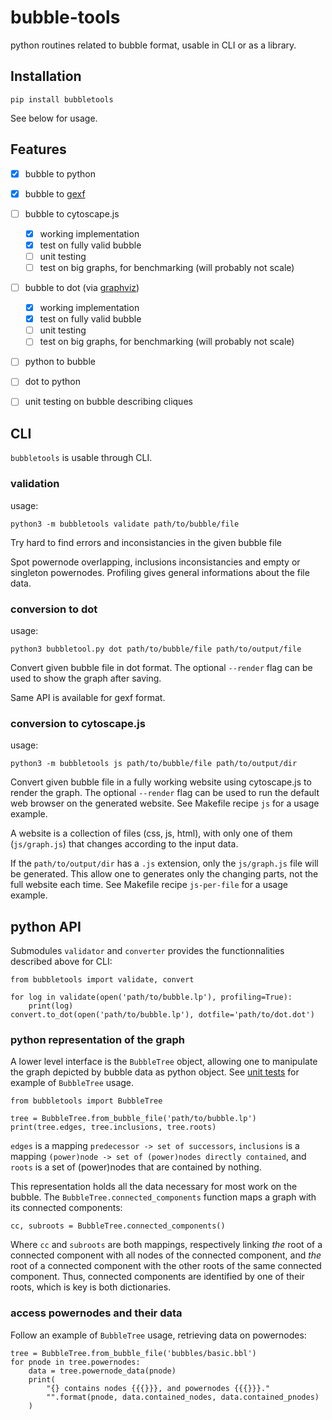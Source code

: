# bubble-tools
python routines related to bubble format, usable in CLI or as a library.

## Installation

    pip install bubbletools

See below for usage.


## Features
- [X] bubble to python
- [X] bubble to [gexf](https://gephi.org/gexf/format/)
- [ ] bubble to cytoscape.js
    - [X] working implementation
    - [X] test on fully valid bubble
    - [ ] unit testing
    - [ ] test on big graphs, for benchmarking (will probably not scale)
- [ ] bubble to dot (via [graphviz](http://graphviz.readthedocs.io/en/latest/))
    - [X] working implementation
    - [X] test on fully valid bubble
    - [ ] unit testing
    - [ ] test on big graphs, for benchmarking (will probably not scale)
- [ ] python to bubble
- [ ] dot to python
- [ ] unit testing on bubble describing cliques


## CLI
`bubbletools` is usable through CLI.

### validation
usage:

    python3 -m bubbletools validate path/to/bubble/file

Try hard to find errors and inconsistancies in the given bubble file

Spot powernode overlapping, inclusions inconsistancies
and empty or singleton powernodes.
Profiling gives general informations about the file data.

### conversion to dot
usage:

    python3 bubbletool.py dot path/to/bubble/file path/to/output/file

Convert given bubble file in dot format.
The optional `--render` flag can be used to show the graph after saving.

Same API is available for gexf format.

### conversion to cytoscape.js
usage:

    python3 -m bubbletools js path/to/bubble/file path/to/output/dir

Convert given bubble file in a fully working website using cytoscape.js to render the graph.
The optional `--render` flag can be used to run the default web browser on the generated website.
See Makefile recipe `js` for a usage example.

A website is a collection of files (css, js, html), with only one of them (`js/graph.js`)
that changes according to the input data.

If the `path/to/output/dir` has a `.js` extension, only the `js/graph.js` file will be generated.
This allow one to generates only the changing parts, not the full website each time.
See Makefile recipe `js-per-file` for a usage example.


## python API
Submodules `validator` and `converter` provides the functionnalities described above for CLI:

    from bubbletools import validate, convert

    for log in validate(open('path/to/bubble.lp'), profiling=True):
        print(log)
    convert.to_dot(open('path/to/bubble.lp'), dotfile='path/to/dot.dot')

### python representation of the graph
A lower level interface is the `BubbleTree` object, allowing one to manipulate the graph depicted by bubble data as python object.
See [unit tests](bubbletools/test/test_bbltree.py) for example of `BubbleTree` usage.

    from bubbletools import BubbleTree

    tree = BubbleTree.from_bubble_file('path/to/bubble.lp')
    print(tree.edges, tree.inclusions, tree.roots)

`edges` is a mapping `predecessor -> set of successors`,
`inclusions` is a mapping `(power)node -> set of (power)nodes directly contained`,
and `roots` is a set of (power)nodes that are contained by nothing.

This representation holds all the data necessary for most work on the bubble.
The `BubbleTree.connected_components` function maps a graph with its connected components:

    cc, subroots = BubbleTree.connected_components()

Where `cc` and `subroots` are both mappings, respectively linking *the* root of a connected component with all nodes of the connected component,
and *the* root of a connected component with the other roots of the same connected component.
Thus, connected components are identified by one of their roots, which is key is both dictionaries.


### access powernodes and their data
Follow an example of `BubbleTree` usage, retrieving data on powernodes:

    tree = BubbleTree.from_bubble_file('bubbles/basic.bbl')
    for pnode in tree.powernodes:
        data = tree.powernode_data(pnode)
        print(
            "{} contains nodes {{{}}}, and powernodes {{{}}}."
            "".format(pnode, data.contained_nodes, data.contained_pnodes)
        )

